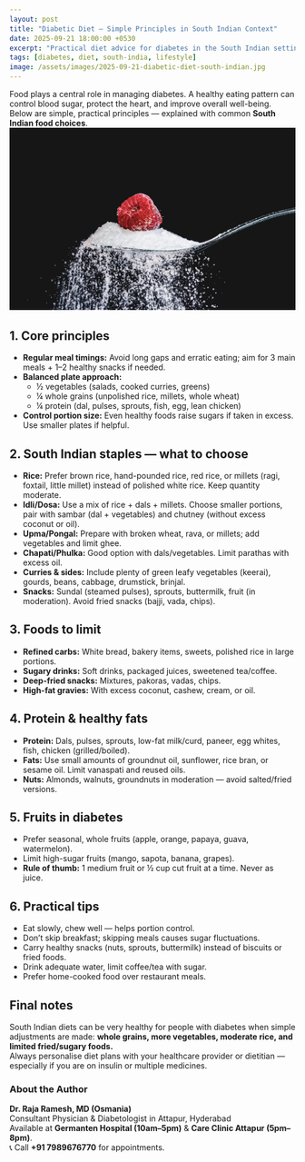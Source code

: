 ```yaml
---
layout: post
title: "Diabetic Diet — Simple Principles in South Indian Context"
date: 2025-09-21 18:00:00 +0530
excerpt: "Practical diet advice for diabetes in the South Indian setting — what to eat, what to limit, and how to plan balanced meals."
tags: [diabetes, diet, south-india, lifestyle]
image: /assets/images/2025-09-21-diabetic-diet-south-indian.jpg
---
```


Food plays a central role in managing diabetes. A healthy eating pattern can control blood sugar, protect the heart, and improve overall well-being. Below are simple, practical principles — explained with common **South Indian food choices**.
![South Indian Diabetic Diet]( /assets/images/posts/2025-09-21-diabetic-diet-south-indian.jpg "South Indian diabetic diet tips by Dr. Raja Ramesh")

## 1. Core principles
- **Regular meal timings:** Avoid long gaps and erratic eating; aim for 3 main meals + 1–2 healthy snacks if needed.  
- **Balanced plate approach:**  
  - ½ vegetables (salads, cooked curries, greens)  
  - ¼ whole grains (unpolished rice, millets, whole wheat)  
  - ¼ protein (dal, pulses, sprouts, fish, egg, lean chicken)  
- **Control portion size:** Even healthy foods raise sugars if taken in excess. Use smaller plates if helpful.  

## 2. South Indian staples — what to choose
- **Rice:** Prefer brown rice, hand-pounded rice, red rice, or millets (ragi, foxtail, little millet) instead of polished white rice. Keep quantity moderate.  
- **Idli/Dosa:** Use a mix of rice + dals + millets. Choose smaller portions, pair with sambar (dal + vegetables) and chutney (without excess coconut or oil).  
- **Upma/Pongal:** Prepare with broken wheat, rava, or millets; add vegetables and limit ghee.  
- **Chapati/Phulka:** Good option with dals/vegetables. Limit parathas with excess oil.  
- **Curries & sides:** Include plenty of green leafy vegetables (keerai), gourds, beans, cabbage, drumstick, brinjal.  
- **Snacks:** Sundal (steamed pulses), sprouts, buttermilk, fruit (in moderation). Avoid fried snacks (bajji, vada, chips).  

## 3. Foods to limit
- **Refined carbs:** White bread, bakery items, sweets, polished rice in large portions.  
- **Sugary drinks:** Soft drinks, packaged juices, sweetened tea/coffee.  
- **Deep-fried snacks:** Mixtures, pakoras, vadas, chips.  
- **High-fat gravies:** With excess coconut, cashew, cream, or oil.  

## 4. Protein & healthy fats
- **Protein:** Dals, pulses, sprouts, low-fat milk/curd, paneer, egg whites, fish, chicken (grilled/boiled).  
- **Fats:** Use small amounts of groundnut oil, sunflower, rice bran, or sesame oil. Limit vanaspati and reused oils.  
- **Nuts:** Almonds, walnuts, groundnuts in moderation — avoid salted/fried versions.  

## 5. Fruits in diabetes
- Prefer seasonal, whole fruits (apple, orange, papaya, guava, watermelon).  
- Limit high-sugar fruits (mango, sapota, banana, grapes).  
- **Rule of thumb:** 1 medium fruit or ½ cup cut fruit at a time. Never as juice.  

## 6. Practical tips
- Eat slowly, chew well — helps portion control.  
- Don’t skip breakfast; skipping meals causes sugar fluctuations.  
- Carry healthy snacks (nuts, sprouts, buttermilk) instead of biscuits or fried foods.  
- Drink adequate water, limit coffee/tea with sugar.  
- Prefer home-cooked food over restaurant meals.  

## Final notes
South Indian diets can be very healthy for people with diabetes when simple adjustments are made: **whole grains, more vegetables, moderate rice, and limited fried/sugary foods.**  
Always personalise diet plans with your healthcare provider or dietitian — especially if you are on insulin or multiple medicines.

### About the Author
**Dr. Raja Ramesh, MD (Osmania)**  
Consultant Physician & Diabetologist in Attapur, Hyderabad  
Available at **Germanten Hospital (10am–5pm)** & **Care Clinic Attapur (5pm–8pm)**.  
📞 Call **+91 7989676770** for appointments.
